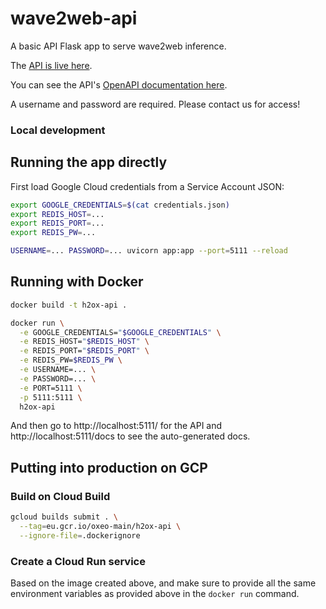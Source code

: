 # wave2web-api
A basic API Flask app to serve wave2web inference.

The [API is live here](https://h2ox-api-kdjsv6lupq-ez.a.run.app/).

You can see the API's [OpenAPI documentation here](https://h2ox-api-kdjsv6lupq-ez.a.run.app/docs).

A username and password are required. Please contact us for access!

### Local development
## Running the app directly
First load Google Cloud credentials from a Service Account JSON:
```bash
export GOOGLE_CREDENTIALS=$(cat credentials.json)
export REDIS_HOST=...
export REDIS_PORT=...
export REDIS_PW=...

USERNAME=... PASSWORD=... uvicorn app:app --port=5111 --reload
```

## Running with Docker
```bash
docker build -t h2ox-api .

docker run \
  -e GOOGLE_CREDENTIALS="$GOOGLE_CREDENTIALS" \
  -e REDIS_HOST="$REDIS_HOST" \
  -e REDIS_PORT="$REDIS_PORT" \
  -e REDIS_PW=$REDIS_PW \
  -e USERNAME=... \
  -e PASSWORD=... \
  -e PORT=5111 \
  -p 5111:5111 \
  h2ox-api
```

And then go to http://localhost:5111/ for the API and http://localhost:5111/docs to see the auto-generated docs.

## Putting into production on GCP
### Build on Cloud Build
```bash
gcloud builds submit . \
  --tag=eu.gcr.io/oxeo-main/h2ox-api \
  --ignore-file=.dockerignore
```

### Create a Cloud Run service
Based on the image created above, and make sure to provide all the same environment variables as provided above in the `docker run` command.

